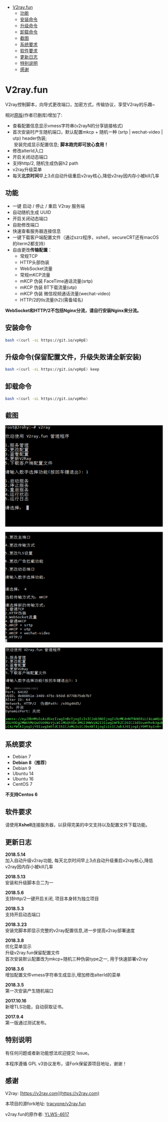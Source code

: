 
<!-- vim-markdown-toc GFM -->

* [V2ray.fun](#v2rayfun)
    * [功能](#功能)
    * [安装命令](#安装命令)
    * [升级命令](#升级命令)
    * [卸载命令](#卸载命令)
    * [截图](#截图)
    * [系统要求](#系统要求)
    * [软件要求](#软件要求)
    * [更新日志](#更新日志)
    * [特别说明](#特别说明)
    * [感谢](#感谢)

<!-- vim-markdown-toc -->

# V2ray.fun
V2ray控制脚本，向导式更改端口，加密方式，传输协议，享受V2ray的乐趣~  

相对[原版](https://github.com/YLWS-4617)(作者已删库)增加了:
- 查看配置信息显示vmess字符串(v2rayN的分享链接格式)
- 首次安装时产生随机端口，默认配置mkcp + 随机一种 (srtp | wechat-video | utp) header伪装;  
  安装完成显示配置信息;  **脚本跑完即可放心食用！**
- 修改alterId入口
- 开启关闭动态端口
- 支持http/2, 随机生成伪装h2 path
- v2ray升级菜单
- 每天**北京时间**早上3点自动升级重启v2ray核心,降低v2ray因内存小被kill几率

## 功能
- 一键 启动 / 停止 / 重启 V2ray 服务端
- 自动随机生成 UUID
- 开启关闭动态端口
- 自助修改端口
- 快速查看服务器连接信息
- 一键下载客户端配置文件（通过szrz程序，xshell，secureCRT还有macOS的iterm2都支持）
- 自由更改**传输配置**：
  - 常规TCP
  - HTTP头部伪装
  - WebSocket流量
  - 常规mKCP流量
  - mKCP 伪装 FaceTime通话流量(srtp)
  - mKCP 伪装 BT下载流量(utp)
  - mKCP 伪装 微信视频通话流量(wechat-video)
  - HTTP/2的tls流量(h2)(需备域名) 

**WebSocket和HTTP/2不包括Nginx分流，请自行安装Nginx来分流。**

## 安装命令

```bash
bash <(curl -sL https://git.io/vpHpE)
```

## 升级命令(保留配置文件，升级失败请全新安装)
```bash
bash <(curl -sL https://git.io/vpHpE) keep
```

## 卸载命令
```bash
bash <(curl -sL https://git.io/vpHho)
```


## 截图

![1](1.png)

![2](2.png)

![3](3.png)

## 系统要求

- Debian 7 
- **Debian 8（推荐）**
- Debian 9 
- Ubuntu 14 
- Ubuntu 16 
- CentOS 7

**不支持Centos 6**

## 软件要求

请使用**Xshell**连接服务器，以获得完美的中文支持以及配置文件下载功能。

## 更新日志
**2018.5.14**  
加入自动升级v2ray功能, 每天北京时间早上3点自动升级重启v2ray核心,降低v2ray因内存小被kill几率

**2018.5.13**  
安装和升级脚本合二为一

**2018.5.6**  
支持http/2一键开启关闭, 项目本身转为独立项目

**2018.5.3**   
支持开启动态端口

**2018.3.23**  
安装完脚本即显示完整的v2ray配置信息,进一步提高v2ray部署速度

**2018.3.8**   
优化菜单显示  
升级v2ray.fun保留配置文件  
首次安装默认配置改为mkcp+随机三种伪装type之一, 用于快速部署v2ray

**2018.3.6**  
增加配置文件vmess字符串生成显示,增加修改alterId的菜单

**2018.3.5**  
第一次安装产生随机端口

**2017.10.16**  
新增TLS功能，自动获取证书。

**2017.9.4**  
第一版通过测试发布。

## 特别说明

有任何问题或者新功能想法欢迎提交 Issue。

本程序遵循 GPL v3协议发布，请Fork保留源项目地址，谢谢！


## 感谢

V2ray: [https://v2ray.com](https://v2ray.com)

本项目的源fork地址: [tracyone/v2ray.fun](https://github.com/tracyone/v2ray.fun)

v2ray.fun的原作者: [YLWS-4617](https://github.com/YLWS-4617)

